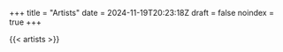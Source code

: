+++
title = "Artists"
date = 2024-11-19T20:23:18Z
draft = false
noindex = true
+++

<div id="artists-output">
</div>
<div id="pagination"></div>

{{< artists >}}
